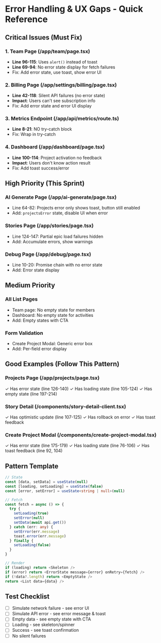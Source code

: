 # Error Handling & UX Gaps - Quick Reference

## Critical Issues (Must Fix)

### 1. Team Page (/app/team/page.tsx)
- **Line 96-115**: Uses `alert()` instead of toast
- **Line 69-94**: No error state display for fetch failures
- Fix: Add error state, use toast, show error UI

### 2. Billing Page (/app/settings/billing/page.tsx)
- **Line 42-118**: Silent API failures (no error state)
- **Impact**: Users can't see subscription info
- Fix: Add error state and error UI display

### 3. Metrics Endpoint (/app/api/metrics/route.ts)
- **Line 8-21**: NO try-catch block
- Fix: Wrap in try-catch

### 4. Dashboard (/app/dashboard/page.tsx)
- **Line 100-114**: Project activation no feedback
- **Impact**: Users don't know action result
- Fix: Add toast success/error

## High Priority (This Sprint)

### AI Generate Page (/app/ai-generate/page.tsx)
- Line 64-82: Projects error only shows toast, button still enabled
- Add: `projectsError` state, disable UI when error

### Stories Page (/app/stories/page.tsx)
- Line 124-147: Partial epic load failures hidden
- Add: Accumulate errors, show warnings

### Debug Page (/app/debug/page.tsx)
- Line 10-20: Promise chain with no error state
- Add: Error state display

## Medium Priority

### All List Pages
- Team page: No empty state for members
- Dashboard: No empty state for activities
- Add: Empty states with CTA

### Form Validation
- Create Project Modal: Generic error box
- Add: Per-field error display

## Good Examples (Follow This Pattern)

### Projects Page (/app/projects/page.tsx)
✓ Has error state (line 126-140)
✓ Has loading state (line 105-124)
✓ Has empty state (line 197-214)

### Story Detail (/components/story-detail-client.tsx)
✓ Has optimistic update (line 107-125)
✓ Has rollback on error
✓ Has toast feedback

### Create Project Modal (/components/create-project-modal.tsx)
✓ Has error state (line 175-179)
✓ Has loading state (line 76-106)
✓ Has toast feedback (line 92, 104)

## Pattern Template

```typescript
// State
const [data, setData] = useState(null)
const [loading, setLoading] = useState(false)
const [error, setError] = useState<string | null>(null)

// Fetch
const fetch = async () => {
  try {
    setLoading(true)
    setError(null)
    setData(await api.get())
  } catch (err: any) {
    setError(err.message)
    toast.error(err.message)
  } finally {
    setLoading(false)
  }
}

// Render
if (loading) return <Skeleton />
if (error) return <ErrorState message={error} onRetry={fetch} />
if (!data?.length) return <EmptyState />
return <List data={data} />
```

## Test Checklist

- [ ] Simulate network failure - see error UI
- [ ] Simulate API error - see error message & toast
- [ ] Empty data - see empty state with CTA
- [ ] Loading - see skeleton/spinner
- [ ] Success - see toast confirmation
- [ ] No silent failures
